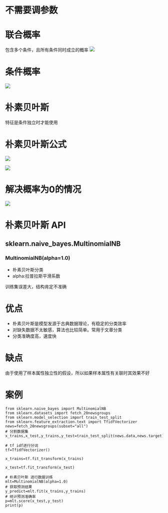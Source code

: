 # 不需要调参数

# 联合概率
包含多个条件，且所有条件同时成立的概率
![](leanote://file/getImage?fileId=5c4fb660ad653a20c3000000)
# 条件概率
![](leanote://file/getImage?fileId=5c4fb669ad653a20c3000001)


# 朴素贝叶斯 
特征是条件独立时才能使用

# 朴素贝叶斯公式
![](leanote://file/getImage?fileId=5c4fb8a7ad653a20c3000002)

![](leanote://file/getImage?fileId=5c4fb992ad653a20c3000003)



# 解决概率为0的情况
![](leanote://file/getImage?fileId=5c4fbb6bad653a20c3000004)


# 朴素贝叶斯 API
## sklearn.naive_bayes.MultinomialNB

### MultinomialNB(alpha=1.0)
- 朴素贝叶斯分类
- alpha:拉普拉斯平滑系数

训练集误差大，结构肯定不准确



# 优点
- 朴素贝叶斯是模型发源于古典数据理论，有稳定的分类效率
- 对缺失数据不太敏感，算法也比较简单。常用于文章分类
- 分类准确度高，速度快

# 缺点
由于使用了样本属性独立性的假设，所以如果样本属性有关联时其效果不好


# 案例
```
from sklearn.naive_bayes import MultinomialNB
from sklearn.datasets import fetch_20newsgroups
from sklearn.model_selection import train_test_split
from sklearn.feature_extraction.text import TfidfVectorizer
news=fetch_20newsgroups(subset="all")
# 分割数据集
x_trains,x_test,y_trains,y_test=train_test_split(news.data,news.target)

# tf idf进行分词
tf=TfidfVectorizer()

x_trains=tf.fit_transform(x_trains)

x_test=tf.fit_transform(x_test)

# 朴素贝叶斯 进行数据训练
mlt=MultinomialNB(alpha=1.0)
# 获取预测结果
y_predict=mlt.fit(x_trains,y_trains)
# 统计预测准确率
p=mlt.score(x_test,y_test)
print(p)

```


 